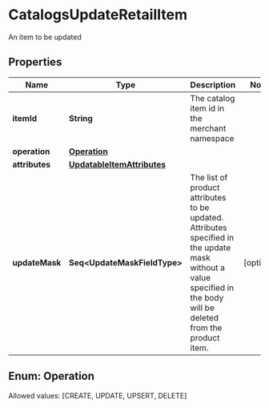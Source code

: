 

# CatalogsUpdateRetailItem

An item to be updated

## Properties

Name | Type | Description | Notes
------------ | ------------- | ------------- | -------------
**itemId** | **String** | The catalog item id in the merchant namespace | 
**operation** | [**Operation**](#Operation) |  | 
**attributes** | [**UpdatableItemAttributes**](UpdatableItemAttributes.md) |  | 
**updateMask** | **Seq&lt;UpdateMaskFieldType&gt;** | The list of product attributes to be updated. Attributes specified in the update mask without a value specified in the body will be deleted from the product item. |  [optional]


## Enum: Operation
Allowed values: [CREATE, UPDATE, UPSERT, DELETE]




